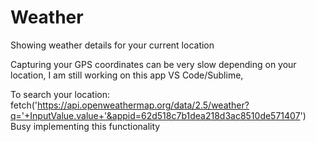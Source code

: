 # Weather
Showing weather details for your current location

Capturing your GPS coordinates can be very slow depending on your location, I am still working on this app 
VS Code/Sublime,

To search your location: 
fetch('https://api.openweathermap.org/data/2.5/weather?q='+InputValue.value+'&appid=62d518c7b1dea218d3ac8510de571407')
Busy implementing this functionality
